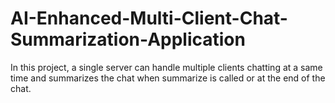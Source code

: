 # AI-Enhanced-Multi-Client-Chat-Summarization-Application
In this project, a single server can handle multiple clients chatting at a same time and summarizes the chat when summarize is called or at the end of the chat.
